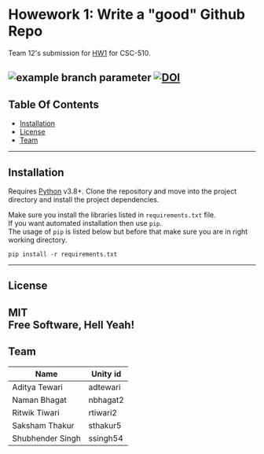# Howework 1: Write a "good" Github Repo

Team 12's submission for [HW1](https://github.com/txt/se22/blob/main/docs/hw1.md) for CSC-510.

![example branch parameter](https://github.com/team-12-csc-510/hw1/actions/workflows/main.yml/badge.svg?branch=main)
[![DOI](https://zenodo.org/badge/529930397.svg)](https://zenodo.org/badge/latestdoi/529930397)
----
## Table Of Contents
- [Installation](#installation)
- [License](#license)
- [Team](#team)
----

## Installation

Requires [Python] v3.8+.
Clone the repository and move into the project directory and install the project dependencies. <br>

Make sure you install the libraries listed in ```requirements.txt``` file. <br>
If you want automated installation then use ```pip```. <br>
The usage of ```pip``` is listed below but before that make sure you are in right working directory.

```shell
pip install -r requirements.txt
```
----
## License

MIT<br>
**Free Software, Hell Yeah!**
----

## Team
Name  | Unity id
------------- | -------------
Aditya Tewari  | adtewari
Naman Bhagat  | nbhagat2
Ritwik Tiwari  | rtiwari2
Saksham Thakur  | sthakur5
Shubhender Singh  | ssingh54

[Python]: <https://python.org>

